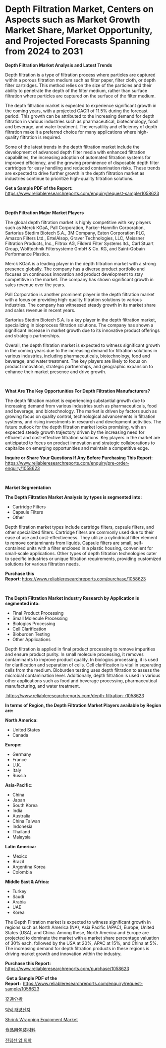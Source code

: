 <p><h1>Depth Filtration Market, Centers on Aspects such as Market Growth Market Share, Market Opportunity, and Projected Forecasts Spanning from 2024 to 2031</h1></p><p><strong>Depth Filtration Market Analysis and Latest Trends</strong></p>
<p><p>Depth filtration is a type of filtration process where particles are captured within a porous filtration medium such as filter paper, filter cloth, or depth filter cartridges. This method relies on the size of the particles and their ability to penetrate the depth of the filter medium, rather than surface filtration where particles are captured on the surface of the filter medium.</p><p>The depth filtration market is expected to experience significant growth in the coming years, with a projected CAGR of 11.5% during the forecast period. This growth can be attributed to the increasing demand for depth filtration in various industries such as pharmaceutical, biotechnology, food and beverage, and water treatment. The versatility and efficiency of depth filtration make it a preferred choice for many applications where high-quality filtration is required.</p><p>Some of the latest trends in the depth filtration market include the development of advanced depth filter media with enhanced filtration capabilities, the increasing adoption of automated filtration systems for improved efficiency, and the growing prominence of disposable depth filter cartridges for easy handling and reduced contamination risks. These trends are expected to drive further growth in the depth filtration market as industries continue to prioritize high-quality filtration solutions.</p></p>
<p><strong>Get a Sample PDF of the Report:&nbsp;</strong> <a href="https://www.reliableresearchreports.com/enquiry/request-sample/1058623">https://www.reliableresearchreports.com/enquiry/request-sample/1058623</a></p>
<p>&nbsp;</p>
<p><strong>Depth Filtration Major Market Players</strong></p>
<p><p>The global depth filtration market is highly competitive with key players such as Merck KGaA, Pall Corporation, Parker-Hannifin Corporation, Sartorius Stedim Biotech S.A., 3M Company, Eaton Corporation PLC, Amazon Filters Ltd., ErtelAlsop, Graver Technologies, LLC, Meissner Filtration Products, Inc., Filtrox AG, Filderd Filter Systems ltd., Carl Stuart Group, Wolftechnik Filtersysteme GmbH & Co. KG, and Saint-Gobain Performance Plastics.</p><p>Merck KGaA is a leading player in the depth filtration market with a strong presence globally. The company has a diverse product portfolio and focuses on continuous innovation and product development to stay competitive in the market. The company has shown significant growth in sales revenue over the years.</p><p>Pall Corporation is another prominent player in the depth filtration market with a focus on providing high-quality filtration solutions to various industries. The company has witnessed steady growth in its market share and sales revenue in recent years.</p><p>Sartorius Stedim Biotech S.A. is a key player in the depth filtration market, specializing in bioprocess filtration solutions. The company has shown a significant increase in market growth due to its innovative product offerings and strategic partnerships.</p><p>Overall, the depth filtration market is expected to witness significant growth in the coming years due to the increasing demand for filtration solutions in various industries, including pharmaceuticals, biotechnology, food and beverage, and water treatment. The key players are likely to focus on product innovation, strategic partnerships, and geographic expansion to enhance their market presence and drive growth.</p></p>
<p>&nbsp;</p>
<p><strong>What Are The Key Opportunities For Depth Filtration Manufacturers?</strong></p>
<p><p>The depth filtration market is experiencing substantial growth due to increasing demand from various industries such as pharmaceuticals, food and beverage, and biotechnology. The market is driven by factors such as growing focus on quality control, technological advancements in filtration systems, and rising investments in research and development activities. The future outlook for the depth filtration market looks promising, with an expected steady growth trajectory driven by the increasing need for efficient and cost-effective filtration solutions. Key players in the market are anticipated to focus on product innovation and strategic collaborations to capitalize on emerging opportunities and maintain a competitive edge.</p></p>
<p><strong>Inquire or Share Your Questions If Any Before Purchasing This Report:</strong> <a href="https://www.reliableresearchreports.com/enquiry/pre-order-enquiry/1058623">https://www.reliableresearchreports.com/enquiry/pre-order-enquiry/1058623</a></p>
<p>&nbsp;</p>
<p><strong>Market Segmentation</strong></p>
<p><strong>The Depth Filtration Market Analysis by types is segmented into:</strong></p>
<p><ul><li>Cartridge Filters</li><li>Capsule Filters</li><li>Other</li></ul></p>
<p><p>Depth filtration market types include cartridge filters, capsule filters, and other specialized filters. Cartridge filters are commonly used due to their ease of use and cost-effectiveness. They utilize a cylindrical filter element to remove contaminants from liquids. Capsule filters are small, self-contained units with a filter enclosed in a plastic housing, convenient for small-scale applications. Other types of depth filtration technologies cater to specific industries or unique filtration requirements, providing customized solutions for various filtration needs.</p></p>
<p><strong>Purchase this Report:&nbsp;</strong><a href="https://www.reliableresearchreports.com/purchase/1058623">https://www.reliableresearchreports.com/purchase/1058623</a></p>
<p>&nbsp;</p>
<p><strong>The Depth Filtration Market Industry Research by Application is segmented into:</strong></p>
<p><ul><li>Final Product Processing</li><li>Small Molecule Processing</li><li>Biologics Processing</li><li>Cell Clarification</li><li>Bioburden Testing</li><li>Other Applications</li></ul></p>
<p><p>Depth filtration is applied in final product processing to remove impurities and ensure product purity. In small molecule processing, it removes contaminants to improve product quality. In biologics processing, it is used for clarification and separation of cells. Cell clarification is vital in separating cells from the medium. Bioburden testing uses depth filtration to assess the microbial contamination level. Additionally, depth filtration is used in various other applications such as food and beverage processing, pharmaceutical manufacturing, and water treatment.</p></p>
<p><a href="https://www.reliableresearchreports.com/depth-filtration-r1058623">&nbsp;https://www.reliableresearchreports.com/depth-filtration-r1058623</a></p>
<p><strong>In terms of Region, the Depth Filtration Market Players available by Region are:</strong></p>
<p>
    <p> <strong> North America: </strong>
        <ul>
            <li>United States</li>
            <li>Canada</li>
        </ul>
        </p> 
    <p> <strong> Europe: </strong>
        <ul>
            <li>Germany</li>
            <li>France</li>
            <li>U.K.</li>
            <li>Italy</li>
            <li>Russia</li>
        </ul>
        </p> 
    <p> <strong> Asia-Pacific: </strong>
        <ul>
            <li>China</li>
            <li>Japan</li>
            <li>South Korea</li>
            <li>India</li>
            <li>Australia</li>
            <li>China Taiwan</li>
            <li>Indonesia</li>
            <li>Thailand</li>
            <li>Malaysia</li>
        </ul>
        </p> 
    <p> <strong> Latin America: </strong>
        <ul>
            <li>Mexico</li>
            <li>Brazil</li>
            <li>Argentina Korea</li>
            <li>Colombia</li>
        </ul>
        </p> 
    <p> <strong> Middle East & Africa: </strong>
        <ul>
            <li>Turkey</li>
            <li>Saudi</li>
            <li>Arabia</li>
            <li>UAE</li>
            <li>Korea</li>
        </ul>
    </p>
    </p>
<p><p>The Depth Filtration market is expected to witness significant growth in regions such as North America (NA), Asia Pacific (APAC), Europe, United States (USA), and China. Among these, North America and Europe are projected to dominate the market with a market share percentage valuation of 30% each, followed by the USA at 20%, APAC at 15%, and China at 5%. The increasing demand for depth filtration products in these regions is driving market growth and innovation within the industry.</p></p>
<p><strong>Purchase this Report: </strong><a href="https://www.reliableresearchreports.com/purchase/1058623">https://www.reliableresearchreports.com/purchase/1058623</a></p>
<p>&nbsp;<strong>Get a Sample PDF of the Report:&nbsp;&nbsp;</strong><a href="https://www.reliableresearchreports.com/enquiry/request-sample/1058623">https://www.reliableresearchreports.com/enquiry/request-sample/1058623</a></p>
<p><strong></strong></p>
<p><p><a href="https://medium.com/@reyeshowell66/%E4%BA%A4%E9%80%9A%E5%88%86%E6%9E%90%E5%B8%82%E5%A0%B4%E8%A6%8F%E6%A8%A1-cagr-%E3%83%88%E3%83%AC%E3%83%B3%E3%83%89-2024%E5%B9%B4-2030%E5%B9%B4-4e4d40363e61">交通分析</a></p><p><a href="https://medium.com/@dulcewisozk/%EC%96%87%EC%9D%80-%ED%95%84%EB%A6%84-%ED%83%9C%EC%96%91-%EC%A0%84%EC%A7%80-%EC%8B%9C%EC%9E%A5-2031%EB%85%84%EA%B9%8C%EC%A7%80%EC%9D%98-%EB%8F%99%ED%96%A5-%EC%98%88%EC%B8%A1-%EB%B0%8F-%EA%B2%BD%EC%9F%81-%EB%B6%84%EC%84%9D-9fdbd7c101c1">박막 태양전지</a></p><p><a href="https://github.com/CliffMedina6/Market-Research-Report-List-4/blob/main/shrink-wrapping-equipment-market.md">Shrink Wrapping Equipment Market</a></p><p><a href="https://medium.com/@jerrycurtis23/%E9%A3%9F%E5%93%81%E7%94%A8%E5%8C%85%E8%A3%85%E6%9D%90%E6%96%99%E3%81%AE%E5%B8%82%E5%A0%B4%E3%82%B7%E3%82%A7%E3%82%A2%E3%81%AE%E9%80%B2%E5%8C%96%E3%81%A8%E5%B8%82%E5%A0%B4%E6%88%90%E9%95%B7%E5%8B%95%E5%90%912024%E5%B9%B4-2031%E5%B9%B4-c81411d286c2">食品用包装材料</a></p><p><a href="https://medium.com/@conormarvin1936/%EC%A0%84%EB%A6%BD%EC%84%A0%EC%95%94-%EC%9D%98%EC%95%BD%ED%92%88-%EC%8B%9C%EC%9E%A5-%EC%8B%9C%EC%9E%A5-%EC%A0%90%EC%9C%A0%EC%9C%A8-%EC%8B%9C%EC%9E%A5-%EB%8F%99%ED%96%A5-%EB%B0%8F-%EB%AF%B8%EB%9E%98-%EC%84%B1%EC%9E%A5-%ED%83%90%EC%83%89-64712617f92b">전립선 암 의학</a></p></p>